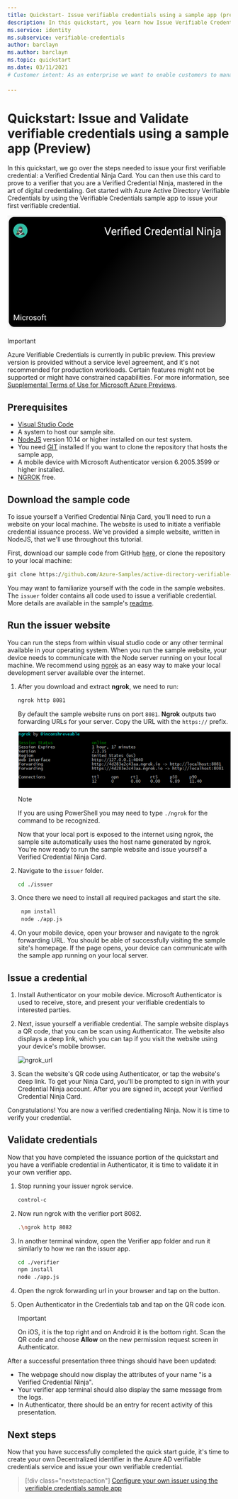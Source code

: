```yaml
---
title: Quickstart- Issue verifiable credentials using a sample app (preview)
description: In this quickstart, you learn how Issue Verifiable Credentials using a sample app
ms.service: identity
ms.subservice: verifiable-credentials
author: barclayn
ms.author: barclayn
ms.topic: quickstart
ms.date: 03/11/2021
# Customer intent: As an enterprise we want to enable customers to manage information about themselves using verifiable credentials

---
```



# Quickstart: Issue and Validate verifiable credentials using a sample app (Preview)

In this quickstart, we go over the steps needed to issue your first verifiable credential: a Verified Credential Ninja Card. You can then use this card to prove to a verifier that you are a Verified Credential Ninja, mastered in the art of digital credentialing. Get started with Azure Active Directory Verifiable Credentials by using the Verifiable Credentials sample app to issue your first verifiable credential.

![This is an image of an example card](media/quickstart-verifiable-credentials/ninja-card.png)



> [!IMPORTANT]
> Azure Verifiable Credentials is currently in public preview.
> This preview version is provided without a service level agreement, and it's not recommended for production workloads. Certain features might not be supported or might have constrained capabilities. 
> For more information, see [Supplemental Terms of Use for Microsoft Azure Previews](https://azure.microsoft.com/support/legal/preview-supplemental-terms/).

## Prerequisites

- [Visual Studio Code](https://code.visualstudio.com/Download)
- A system to host our sample site.
- [NodeJS](https://nodejs.org/en/download/) version 10.14 or higher installed on our test system.
- You need [GIT](https://git-scm.com/downloads) installed If you want to clone the repository that hosts the sample app,
- A mobile device with Microsoft Authenticator version 6.2005.3599 or higher installed.
- [NGROK](https://ngrok.com/) free.

## Download the sample code

To issue yourself a Verified Credential Ninja Card, you'll need to run a website on your local machine. The website is used to initiate a verifiable credential issuance process. We've provided a simple website, written in NodeJS, that we'll use throughout this tutorial.

First, download our sample code from GitHub [here](https://github.com/Azure-Samples/active-directory-verifiable-credentials), or clone the repository to your local machine:

```cmd
git clone https://github.com/Azure-Samples/active-directory-verifiable-credentials.git
```

You may want to familiarize yourself with the code in the sample websites. The `issuer` folder contains all code used to issue a verifiable credential. More details are available in the sample's [readme](https://github.com/Azure-Samples/active-directory-verifiable-credentials).

## Run the issuer website

You can run the steps from within visual studio code or any other terminal available in your operating system. When you run the sample website, your device needs to communicate with the Node server running on your local machine. We recommend using [ngrok](https://ngrok.com/) as an easy way to make your local development server available over the internet.

1. After you download and extract **ngrok**, we need to run:

    ```cmd
    ngrok http 8081
    ```

    By default the sample website runs on port `8081`. **Ngrok** outputs two forwarding URLs for your server. Copy the URL with the `https://` prefix.


    ![ngrok helps you make your application end points available over the internet](media/quickstart-verifiable-credentials/ngrok.png)

    >[!NOTE]
    > If you are using PowerShell you may need to type ```./ngrok``` for the command to be recognized.

    Now that your local port is exposed to the internet using ngrok, the sample site automatically uses the host name generated by ngrok. You're now ready to run the sample website and issue yourself a Verified Credential Ninja Card. 

2. Navigate to the `issuer` folder. 

    ```bash
    cd ./issuer
    ```

3. Once there we need to install all required packages and start the site.

   ```bash
    npm install
    node ./app.js
    ```

4. On your mobile device, open your browser and navigate to the ngrok forwarding URL. You should be able of successfully visiting the sample site's homepage. If the page opens, your device can communicate with the sample app running on your local server.

## Issue a credential

1. Install Authenticator on your mobile device. Microsoft Authenticator is used to receive, store, and present your verifiable credentials to interested parties.

2. Next, issue yourself a verifiable credential. The sample website displays a QR code, that you can be scan using Authenticator. The website also displays a deep link, which you can tap if you visit the website using your device's mobile browser.

    ![ngrok_url](media/quickstart-verifiable-credentials/ngrok_url.png)

3. Scan the website's QR code using Authenticator, or tap the website's deep link. To get your Ninja Card, you'll be prompted to sign in with your Credential Ninja account. After you are signed in, accept your Verified Credential Ninja Card.

Congratulations! You are now a verified credentialing Ninja. Now it is time to verify your credential.  

## Validate credentials

Now that you have completed the issuance portion of the quickstart and you have a verifiable credential in Authenticator, it is time to validate it in your own verifier app.

1. Stop running your issuer ngrok service.

    ```bash
    control-c
    ```

2. Now run ngrok with the verifier port 8082.

    ```bash
    .\ngrok http 8082
    ```

3. In another terminal window, open the Verifier app folder and run it similarly to how we ran the issuer app.

    ```bash
    cd ./verifier
    npm install
    node ./app.js
    ```

4. Open the ngrok forwarding url in your browser and tap on the button.

5. Open Authenticator in the Credentials tab and tap on the QR code icon.

    >[!IMPORTANT]
    >On iOS, it is the top right and on Android it is the bottom right. Scan the QR code and choose **Allow** on the new permission request screen in Authenticator.  

After a successful presentation three things should have been updated:

- The webpage should now display the attributes of your name "is a Verified Credential Ninja".
- Your verifier app terminal should also display the same message from the logs.
- In Authenticator, there should be an entry for recent activity of this presentation.

## Next steps

Now that you have successfully completed the quick start guide, it's time to create your own Decentralized identifier in the Azure AD verifiable credentials service and issue your own verifiable credential.

> [!div class="nextstepaction"]
> [Configure your own issuer using the verifiable credentials sample app](./tutorial-01-verifiable-credentials-issuer.md)